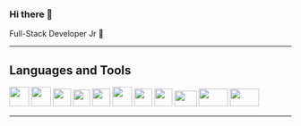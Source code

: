 ### Hi there 👋

Full-Stack Developer Jr 🚀
<hr/>

<h2>Languages and Tools</h2>
<div>
<img height="35" width="35" src="https://user-images.githubusercontent.com/72091118/114448947-92870580-9baa-11eb-8507-064cb1046754.png" />
<img height="35" width="35" src="https://user-images.githubusercontent.com/72091118/114449027-ae8aa700-9baa-11eb-80ea-c593f601cfa6.png" />
<img height="32" width="32" src="https://user-images.githubusercontent.com/72091118/114449189-d8dc6480-9baa-11eb-87e7-6876afad8183.png" />
<img height="30" width="30" src="https://user-images.githubusercontent.com/72091118/114448016-6c149a80-9ba9-11eb-932c-b0da3141d9a9.png" />
<img height="32" width="32" src="https://user-images.githubusercontent.com/72091118/114448060-76cf2f80-9ba9-11eb-889e-6bac124c18f0.png" />
<img height="35" width="35" src="https://user-images.githubusercontent.com/72091118/114448079-7cc51080-9ba9-11eb-99f5-29946cd66e63.png" />
<img height="32" width="32" src="https://symbols.getvecta.com/stencil_25/40_jest.5fde12ec22.png" />
<img height="32" width="32" src="https://duglasm.files.wordpress.com/2017/10/git_logo.png" />
<img height="28" width="40" src="https://upload.wikimedia.org/wikipedia/commons/thumb/2/27/PHP-logo.svg/2560px-PHP-logo.svg.png" />
<img height="32" width="52" src="https://1000marcas.net/wp-content/uploads/2020/11/MySQL-logo.png" />
<img height="32" width="52" src="https://www.pngmart.com/files/7/SQL-Server-PNG-Photos.png" />
</div>

<hr/>



<!--
**agustinricardo1/agustinricardo1** is a ✨ _special_ ✨ repository because its `README.md` (this file) appears on your GitHub profile.

    
Here are some ideas to get you started:

- 🔭 I’m currently working on ...
- 🌱 I’m currently learning ...
- 👯 I’m looking to collaborate on ...
- 🤔 I’m looking for help with ...
- 💬 Ask me about ...
- 📫 How to reach me: ...
- 😄 Pronouns: ...
- ⚡ Fun fact: ...
-->
